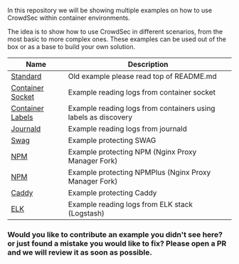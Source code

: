 In this repository we will be showing multiple examples on how to use CrowdSec within container environments.

The idea is to show how to use CrowdSec in different scenarios, from the most basic to more complex ones. These examples can be used out of the box or as a base to build your own solution.

| Name  | Description  |
| ------------- | ------------- |
| [Standard](/basic/)  | Old example please read top of README.md |
| [Container Socket](/container-socket/) | Example reading logs from container socket |
| [Container Labels](/container-labels/) | Example reading logs from containers using labels as discovery |
| [Journald](/journald/) | Example reading logs from journald |
| [Swag](/swag/) | Example protecting SWAG |
| [NPM](/npm/) | Example protecting NPM (Nginx Proxy Manager Fork) |
| [NPM](/NPMplus/) | Example protecting NPMPlus (Nginx Proxy Manager Fork) |
| [Caddy](/caddy/) | Example protecting Caddy |
| [ELK](/elk/) | Example reading logs from ELK stack (Logstash) |

### Would you like to contribute an example you didn't see here? or just found a mistake you would like to fix? Please open a PR and we will review it as soon as possible.
